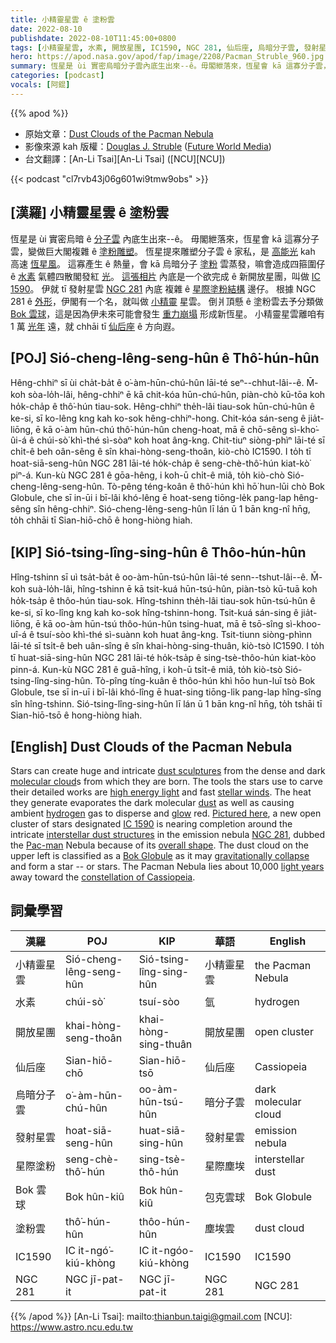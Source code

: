 ```yaml
---
title: 小精靈星雲 ê 塗粉雲
date: 2022-08-10
publishdate: 2022-08-10T11:45:00+0800
tags: [小精靈星雲, 水素, 開放星團, IC1590, NGC 281, 仙后座, 烏暗分子雲, 發射星雲, 星際塗粉, Bok 雲球, 塗粉雲]
hero: https://apod.nasa.gov/apod/fap/image/2208/Pacman_Struble_960.jpg
summary: 恆星是 ùi 實密烏暗分子雲內底生出來--ê。毋閣紲落來，恆星會 kā 這寡分子雲，變做巨大閣複雜 ê 塗粉雕塑。
categories: [podcast]
vocals: [阿錕]
---
```


{{% apod %}}

- 原始文章：[Dust Clouds of the Pacman Nebula](https://apod.nasa.gov/apod/ap220810.html)
- 影像來源 kah 版權：[Douglas J. Struble](https://www.astrobin.com/users/dugstruble/) ([Future World Media](https://futureworldmedia.net/FW22/))
- 台文翻譯：[An-Li Tsai][An-Li Tsai] ([NCU][NCU])

{{< podcast "cl7rvb43j06g601wi9tmw9obs" >}}

## [漢羅] 小精靈星雲 ê 塗粉雲
恆星是 ùi 實密烏暗 ê [分子雲][molecular cloud] 內底生出來--ê。
毋閣紲落來，恆星會 kā 這寡分子雲，變做巨大閣複雜 ê [塗粉雕塑][dust sculptures]。
恆星提來雕塑分子雲 ê 家私，是 [高能光][high energy light] kah 高速 [恆星風][stellar winds]。
這寡產生 ê 熱量，會 kā 烏暗分子 [塗粉][dust] 雲蒸發，嘛會造成四箍圍仔 ê [水素][hydrogen] 氣體四散閣發紅 [光][glow]。
[這張相片][Pictured here] 內底是一个欲完成 ê 新開放星團，叫做 [IC 1590][IC 1590]。
伊就 tī 發射星雲 [NGC 281][NGC 281] 內底 複雜 ê [星際塗粉結構][interstellar dust structures t] 邊仔。
根據 NGC 281 ê [外形][overall shape]，伊閣有一个名，就叫做 [小精靈][Pac-man] 星雲。
倒爿頂懸 ê 塗粉雲去予分類做 [Bok 雲球][Bok Globule]，這是因為伊未來可能會發生 [重力崩塌][gravitationally collapse] 形成新恆星。
小精靈星雲離咱有 1 萬 [光年][light years] 遠，就 chhāi tī [仙后座][constellation of Cassiopeia] ê 方向遐。

## [POJ] Sió-cheng-lêng-seng-hûn ê Thô͘-hún-hûn
Hêng-chhiⁿ sī ùi cha̍t-ba̍t ê o͘-àm-hūn-chú-hûn lāi-té seⁿ--chhut-lâi--ê.
M̄-koh sòa-lo̍h-lâi, hêng-chhiⁿ ē kā chit-kóa hūn-chú-hûn, piàn-chò kū-tōa koh ho̍k-cha̍p ê thô͘-hún tiau-sok.
Hêng-chhiⁿ the̍h-lâi tiau-sok hūn-chú-hûn ê ke-si, sī ko-lêng kng kah ko-sok hêng-chhiⁿ-hong.
Chit-kóa sán-seng ê jia̍t-liōng, ē kā o͘-àm hūn-chú thô͘-hún-hûn cheng-hoat, mā ē chō-sêng sì-kho͘-ûi-á ê chúi-sò͘ khì-thé sì-sòaⁿ koh hoat âng-kng.
Chit-tiuⁿ siòng-phìⁿ lāi-té sī chi̍t-ê beh oân-sêng ê sîn khai-hòng-seng-thoân, kiò-chò IC1590.
I to̍h tī hoat-siā-seng-hûn NGC 281 lāi-té ho̍k-cha̍p ê seng-chè-thô͘-hún kiat-kò͘ piⁿ-á.
Kun-kù NGC 281 ê gōa-hêng, i koh-ū chi̍t-ê miâ, to̍h kiò-chò Sió-cheng-lêng-seng-hûn.
Tò-pêng téng-koân ê thô͘-hún khì hō͘ hun-lūi chò Bok Globule, che sī in-ūi i bī-lâi khó-lêng ē hoat-seng tiōng-le̍k pang-lap hêng-sêng sîn hêng-chhiⁿ.
Sió-cheng-lêng-seng-hûn lī lán ū 1 bān kng-nî hn̄g, to̍h chhāi tī Sian-hiō-chō ê hong-hiòng hiah.

## [KIP] Sió-tsing-lîng-sing-hûn ê Thôo-hún-hûn
Hîng-tshinn sī uì tsa̍t-ba̍t ê oo-àm-hūn-tsú-hûn lāi-té senn--tshut-lâi--ê.
M̄-koh suà-lo̍h-lâi, hîng-tshinn ē kā tsit-kuá hūn-tsú-hûn, piàn-tsò kū-tuā koh ho̍k-tsa̍p ê thôo-hún tiau-sok.
Hîng-tshinn the̍h-lâi tiau-sok hūn-tsú-hûn ê ke-si, sī ko-lîng kng kah ko-sok hîng-tshinn-hong.
Tsit-kuá sán-sing ê jia̍t-liōng, ē kā oo-àm hūn-tsú thôo-hún-hûn tsing-huat, mā ē tsō-sîng sì-khoo-uî-á ê tsuí-sòo khì-thé sì-suànn koh huat âng-kng.
Tsit-tiunn siòng-phìnn lāi-té sī tsi̍t-ê beh uân-sîng ê sîn khai-hòng-sing-thuân, kiò-tsò IC1590.
I to̍h tī huat-siā-sing-hûn NGC 281 lāi-té ho̍k-tsa̍p ê sing-tsè-thôo-hún kiat-kòo pinn-á.
Kun-kù NGC 281 ê guā-hîng, i koh-ū tsi̍t-ê miâ, to̍h kiò-tsò Sió-tsing-lîng-sing-hûn.
Tò-pîng tíng-kuân ê thôo-hún khì hōo hun-luī tsò Bok Globule, tse sī in-uī i bī-lâi khó-lîng ē huat-sing tiōng-li̍k pang-lap hîng-sîng sîn hîng-tshinn.
Sió-tsing-lîng-sing-hûn lī lán ū 1 bān kng-nî hn̄g, to̍h tshāi tī Sian-hiō-tsō ê hong-hiòng hiah.

## [English] Dust Clouds of the Pacman Nebula
Stars can create huge and intricate [dust sculptures][dust sculptures] from the dense and dark [molecular cloud][molecular cloud]s from which they are born.
The tools the stars use to carve their detailed works are [high energy light][high energy light] and fast [stellar winds][stellar winds].
The heat they generate evaporates the dark molecular [dust][dust] as well as causing ambient [hydrogen][hydrogen] gas to disperse and [glow][glow] red.
[Pictured here][Pictured here], a new open cluster of stars designated [IC 1590][IC 1590] is nearing completion around the intricate [interstellar dust structures][interstellar dust structures e] in the emission nebula [NGC 281][NGC 281], dubbed the [Pac-man][Pac-man] Nebula because of its [overall shape][overall shape].
The dust cloud on the upper left is classified as a [Bok Globule][Bok Globule] as it may [gravitationally collapse][gravitationally collapse] and form a star -- or stars.
The Pacman Nebula lies about 10,000 [light years][light years] away toward the [constellation of Cassiopeia][constellation of Cassiopeia].

## 詞彙學習

|漢羅|POJ|KIP|華語|English|
|-|-|-|-|-|
|小精靈星雲|Sió-cheng-lêng-seng-hûn|Sió-tsing-lîng-sing-hûn|小精靈星雲|the Pacman Nebula|
|水素|chúi-sò͘|tsuí-sòo|氫|hydrogen|
|開放星團|khai-hòng-seng-thoân|khai-hòng-sing-thuân|開放星團|open cluster|
|仙后座|Sian-hiō-chō|Sian-hiō-tsō|仙后座|Cassiopeia|
|烏暗分子雲|o͘-àm-hūn-chú-hûn|oo-àm-hūn-tsú-hûn|暗分子雲|dark molecular cloud|
|發射星雲|hoat-siā-seng-hûn|huat-siā-sing-hûn|發射星雲|emission nebula|
|星際塗粉|seng-chè-thô͘-hún|sing-tsè-thô-hún|星際塵埃|interstellar dust|
|Bok 雲球|Bok hûn-kiû|Bok hûn-kiû|包克雲球|Bok Globule|
|塗粉雲|thô͘-hún-hûn|thôo-hún-hûn|塵埃雲|dust cloud|
|IC1590|IC it-ngó͘-kiú-khòng|IC it-ngóo-kiú-khòng|IC1590|IC1590|
|NGC 281|NGC jī-pat-it|NGC jī-pat-it|NGC 281|NGC 281|

{{% /apod %}}
[An-Li Tsai]: mailto:thianbun.taigi@gmail.com
[NCU]: https://www.astro.ncu.edu.tw

[copyright]: https://apod.nasa.gov/apod/fap/lib/about_apod.html#srapply

[dust sculptures]:https://apod.nasa.gov/apod/ap070606.html
[molecular cloud]:https://apod.nasa.gov/apod/ap201122.html
[high energy light]:https://science.nasa.gov/ems/10_ultravioletwaves
[stellar winds]:https://apod.nasa.gov/apod/ap000318.html
[dust]:https://en.wikipedia.org/wiki/Interstellar_dust
[hydrogen]:https://periodic.lanl.gov/1.shtml
[glow]:https://apod.nasa.gov/apod/emission_nebulae.html
[Pictured here]:https://www.astrobin.com/7zpo2o/
[IC 1590]:https://en.wikipedia.org/wiki/IC_1590
[interstellar dust structures e]:https://apod.nasa.gov/apod/ap210307.html
[interstellar dust structures t]:https://apod.tw/daily/20210307/
[NGC 281]:https://en.wikipedia.org/wiki/NGC_281
[Pac-man]:http://en.wikipedia.org/wiki/Pac-man
[overall shape]:https://apod.nasa.gov/apod/ap181122.html
[Bok Globule]:https://apod.nasa.gov/apod/ap030127.html
[gravitationally collapse]:https://youtu.be/YbdwTwB8jtc
[light years]:https://spaceplace.nasa.gov/light-year/en/
[constellation of Cassiopeia]:https://www.constellation-guide.com/constellation-list/cassiopeia-constellation/
